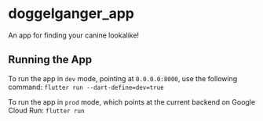 # doggelganger_app

An app for finding your canine lookalike!

## Running the App

To run the app in `dev` mode, pointing at `0.0.0.0:8000`, use the following command:
`flutter run --dart-define=dev=true`

To run the app in `prod` mode, which points at the current backend on Google Cloud Run:
`flutter run`
